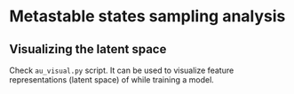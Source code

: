 # Metastable states sampling analysis

## Visualizing the latent space

Check `au_visual.py` script. It can be used to visualize feature representations (latent space) of while training a model.
